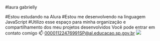 #laura gabrielly

#Estou estudando na Alura
#Estou me desenvolvendo na linguagem JavaScript
#Utilizo esse espaço para minha organização e compartilhamento dos meu projetos desenvolvidos
Você pode entrar em contato comigo 📫
00001122476991SP@al.educacao.sp.gov.br
![](link)

